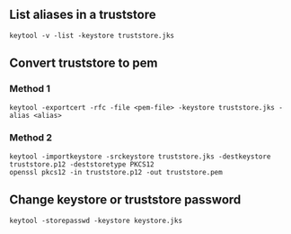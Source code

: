 ## List aliases in a truststore

```
keytool -v -list -keystore truststore.jks
```

## Convert truststore to pem

### Method 1

```
keytool -exportcert -rfc -file <pem-file> -keystore truststore.jks -alias <alias>
```

### Method 2

```
keytool -importkeystore -srckeystore truststore.jks -destkeystore truststore.p12 -deststoretype PKCS12
openssl pkcs12 -in truststore.p12 -out truststore.pem
```

## Change keystore or truststore password

```
keytool -storepasswd -keystore keystore.jks
```
